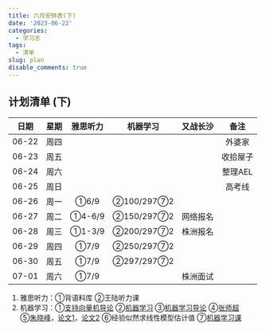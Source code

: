 ```yaml
---
title: 六月安排表(下)
date: '2023-06-22'
categories:
  - 学习志
tags:
  - 清单
slug: plan
disable_comments: true
---
```




## 计划清单 (下)
|   日期  |星期 | 雅思听力 | 机器学习 | 又战长沙 | 备注 |
| :------: | :------: | :------: | :------: | :------: | :------: |
| 06-22 | 周四 |  |  |  | 外婆家 |
| 06-23 | 周五 |  |  |  | 收拾屋子 |
| 06-24 | 周六 |  |  |  | 整理AEL |
| 06-25 | 周日 |  |  |  | 高考线 |
| 06-26 | 周一  | ①6/9 | ②100/297⑦2 |  | |
| 06-27 | 周二 | ①4-6/9 | ②150/297⑦2 | 网络报名 | |
| 06-28 | 周三 | ①1-3/9 | ②200/297⑦2 | 株洲报名 |  |
| 06-29 | 周四 | ①7/9 | ②250/297⑦2 |  |  |
| 06-30 | 周五 | ①7/9 | ②297/297⑦2 |  |  |
| 07-01 | 周六 | ①7/9 |  | 株洲面试 |  |

1. 雅思听力：①背语料库 ②王陆听力课
3. 机器学习：①[支持向量机导论](/papers/QinRecom/支持向量机导论.pdf) ②[机器学习](/papers/QinRecom/机器学习.pdf) ③[机器学习导论](https://pan.baidu.com/s/18m7YJECFCvtaxidqjjqz_w?pwd=1234) ④[张师超](http://www.globalauthorid.com/WebPortal/AuthorView?wd=GAID10125982&rc=37037A)   
    ⑤[朱晓峰](http://www.globalauthorid.com/WebPortal/AuthorView?wd=GAID10127811&rc=013F3E)，[论文1](/papers/QinRecom/ZhuXF-1.pdf)，[论文2](/papers/QinRecom/ZhuXF-2.pdf) ⑥经验似然求线性模型估计值 ⑦[机器学习课](https://edu.csdn.net/course/detail/31616?spm=1003.2449.3001.8293.1) 
